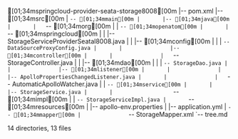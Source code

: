 [01;34mspringcloud-provider-seata-storage8008[00m
|-- pom.xml
|-- [01;34msrc[00m
|   `-- [01;34mmain[00m
|       |-- [01;34mjava[00m
|       |   `-- [01;34morg[00m
|       |       `-- [01;34mopenatom[00m
|       |           `-- [01;34mspringcloud[00m
|       |               |-- StorageServiceProviderSeatal8008.java
|       |               |-- [01;34mconfig[00m
|       |               |   `-- DataSourceProxyConfig.java
|       |               |-- [01;34mcontroller[00m
|       |               |   `-- StorageController.java
|       |               |-- [01;34mdao[00m
|       |               |   `-- StorageDao.java
|       |               |-- [01;34mlistener[00m
|       |               |   |-- ApolloPropertiesChangedListener.java
|       |               |   `-- AutomaticApolloWatcher.java
|       |               `-- [01;34mservice[00m
|       |                   |-- StorageService.java
|       |                   `-- [01;34mimpl[00m
|       |                       `-- StorageServiceImpl.java
|       `-- [01;34mresources[00m
|           |-- apollo-env.properties
|           |-- application.yml
|           `-- [01;34mmapper[00m
|               `-- StorageMapper.xml
`-- tree.md

14 directories, 13 files
